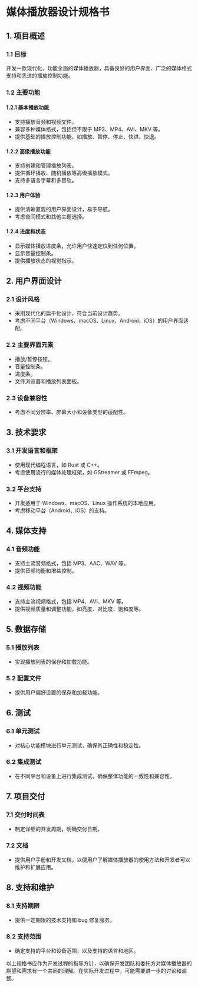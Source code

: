 # 媒体播放器设计规格书

## 1. 项目概述

### 1.1 目标

开发一款现代化、功能全面的媒体播放器，具备良好的用户界面、广泛的媒体格式支持和先进的播放控制功能。

### 1.2 主要功能

#### 1.2.1 基本播放功能

- 支持播放音频和视频文件。
- 兼容多种媒体格式，包括但不限于 MP3、MP4、AVI、MKV 等。
- 提供基础的播放控制功能，如播放、暂停、停止、快进、快退。

#### 1.2.2 高级播放功能

- 支持创建和管理播放列表。
- 提供循环播放、随机播放等高级播放模式。
- 支持多语言字幕和多音轨。

#### 1.2.3 用户体验

- 提供清晰直观的用户界面设计，易于导航。
- 考虑夜间模式和其他主题选择。

#### 1.2.4 进度和状态

- 显示媒体播放进度条，允许用户快速定位到任何位置。
- 显示音量控制条。
- 提供播放状态的视觉指示。

## 2. 用户界面设计

### 2.1 设计风格

- 采用现代化的扁平化设计，符合当前设计趋势。
- 考虑不同平台（Windows、macOS、Linux、Android、iOS）的用户界面适配。

### 2.2 主要界面元素

- 播放/暂停按钮。
- 音量控制条。
- 进度条。
- 文件浏览器和播放列表面板。

### 2.3 设备兼容性

- 考虑不同分辨率、屏幕大小和设备类型的适配性。

## 3. 技术要求

### 3.1 开发语言和框架

- 使用现代编程语言，如 Rust 或 C++。
- 考虑使用流行的媒体处理框架，如 GStreamer 或 FFmpeg。

### 3.2 平台支持

- 开发适用于 Windows、macOS、Linux 操作系统的本地应用。
- 考虑移动平台（Android、iOS）的支持。

## 4. 媒体支持

### 4.1 音频功能

- 支持主流音频格式，包括 MP3、AAC、WAV 等。
- 提供音频均衡和增益控制。

### 4.2 视频功能

- 支持主流视频格式，包括 MP4、AVI、MKV 等。
- 提供视频质量和调整功能，如亮度、对比度、饱和度等。

## 5. 数据存储

### 5.1 播放列表

- 实现播放列表的保存和加载功能。

### 5.2 配置文件

- 提供用户偏好设置的保存和加载功能。

## 6. 测试

### 6.1 单元测试

- 对核心功能模块进行单元测试，确保其正确性和稳定性。

### 6.2 集成测试

- 在不同平台和设备上进行集成测试，确保整体功能的一致性和兼容性。

## 7. 项目交付

### 7.1 交付时间表

- 制定详细的开发周期，明确交付日期。

### 7.2 文档

- 提供用户手册和开发文档，以便用户了解媒体播放器的使用方法和开发者可以维护和扩展应用。

## 8. 支持和维护

### 8.1 支持期限

- 提供一定期限的技术支持和 bug 修复服务。

### 8.2 支持范围

- 确定支持的平台和设备范围，以及支持的语言和地区。

以上规格书应作为开发过程的指导方针，以确保开发团队和委托方对媒体播放器的期望和需求有一个共同的理解。在实际开发过程中，可能需要进一步的讨论和调整。

